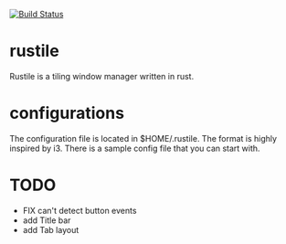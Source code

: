 [![Build Status](https://travis-ci.org/lutianming/rustile.svg?branch=master)](https://travis-ci.org/lutianming/rustile)

# rustile
Rustile is a tiling window manager written in rust.

# configurations
The configuration file is located in $HOME/.rustile.
The format is highly inspired by i3.
There is a sample config file that you can start with.

# TODO
+ FIX can't detect button events
+ add Title bar
+ add Tab layout
